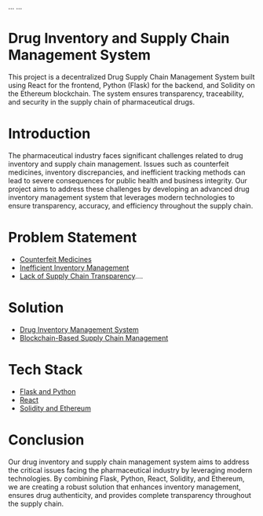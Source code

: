 ... ...
# Drug Inventory and Supply Chain Management System

This project is a decentralized Drug Supply Chain Management System built using React for the frontend, Python (Flask) for the backend, and Solidity on the Ethereum blockchain. The system ensures transparency, traceability, and security in the supply chain of pharmaceutical drugs.

# Introduction
The pharmaceutical industry faces significant challenges related to drug inventory and supply chain management. Issues such as counterfeit medicines, inventory discrepancies, and inefficient tracking methods can lead to severe consequences for public health and business integrity. Our project aims to address these challenges by developing an advanced drug inventory management system that leverages modern technologies to ensure transparency, accuracy, and efficiency throughout the supply chain.





# Problem Statement


- [Counterfeit Medicines](http://127.0.0.1:5500/medicine1.html)
- [Inefficient Inventory Management](http://127.0.0.1:5500/medicine2.html)
- [Lack of Supply Chain Transparency](http://127.0.0.1:5500/medicine3.html)....


# Solution
- [Drug Inventory Management System](http://127.0.0.1:5500/medicine4.html) 
- [Blockchain-Based Supply Chain Management](http://127.0.0.1:5500/medicine5.html)


# Tech Stack

- [Flask and Python](http://127.0.0.1:5500/medicine6.html)
- [React](http://127.0.0.1:5500/medicine7.html)
- [Solidity and Ethereum](http://127.0.0.1:5500/medicine8.html)

# Conclusion
Our drug inventory and supply chain management system aims to address the critical issues facing the pharmaceutical industry by leveraging modern technologies. By combining Flask, Python, React, Solidity, and Ethereum, we are creating a robust solution that enhances inventory management, ensures drug authenticity, and provides complete transparency throughout the supply chain. 




